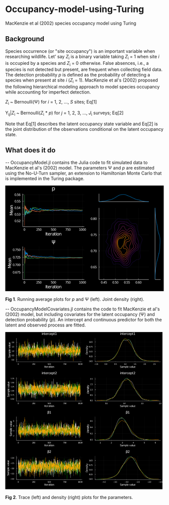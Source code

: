 # Occupancy-model-using-Turing
MacKenzie et al (2002) species occupancy model using Turing
## Background
Species occurrence (or "site occupancy") is an important variable when researching wildlife. Let' say *Z*<sub>i</sub> is a binary variable taking *Z*<sub>i</sub> = 1 when site *i* is occupied by a species and *Z*<sub>i</sub> = 0 otherwise. False absences, i.e., a species is not detected but present, are frequent when collecting field data. The detection probability *p* is defined as the probability of detecting a species when present at site *i* (*Z*<sub>i</sub> = 1). MacKenzie et al's (2002) proposed the following hierarchical modeling approach to model species occupancy while accounting for imperfect detection. 

*Z*<sub>i</sub> ~ Bernoulli(&Psi;) for *i* = 1, 2, ..., *S*    sites;          Eq[1]

Y<sub>ij</sub>|*Z*<sub>i</sub> ~ Bernoulli(*Z*<sub>i</sub> * *p*)    for *j* = 1, 2, 3, ..., *J*<sub>i</sub> surveys;          Eq[2]

Note that Eq[1] describes the latent occupancy state variable and Eq[2] is the joint distribution of the observations conditional on the latent occupancy state. 
## What does it do
-- OccupancyModel.jl contains the Julia code to fit simulated data to MacKenzie et al's (2002) model. The parameters &Psi; and *p* are estimated using the No-U-Turn sampler, an extension to Hamiltonian Monte Carlo that is implemented in the Turing package.

![Local functions](https://github.com/jmrmcode/Occupancy-model-using-Turing/blob/main/psi_probab_estimates.png?raw=true)

**Fig 1**. Running average plots for *p* and &Psi; (left). Joint density (right).

-- OccupancyModelCovariates.jl contains the code to fit MacKenzie et al's (2002) model, but including covariates for the latent occupancy (&Psi;) and detection probability (*p*). An intercept and continuous predictor for both the latent and observed process are fitted.

<img src="https://github.com/jmrmcode/Occupancy-model-using-Turing/blob/main/covariatesPosterior.png?raw=true" width="500" height="500">

**Fig 2**. Trace (left) and density (right) plots for the parameters.
